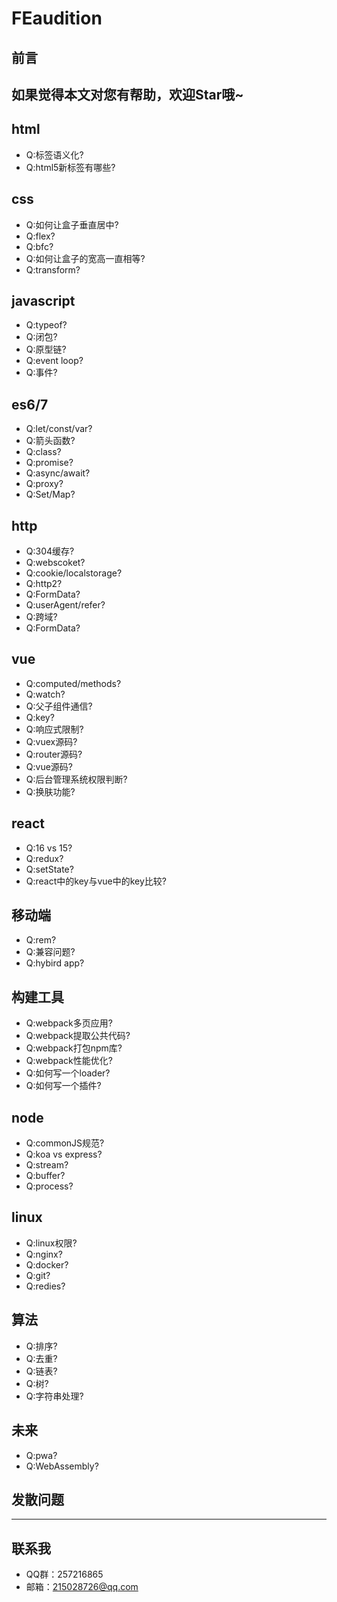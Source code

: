 # FEaudition
## 前言
如果觉得本文对您有帮助，欢迎Star哦~
---
## html
+ Q:标签语义化?
+ Q:html5新标签有哪些?
## css
+ Q:如何让盒子垂直居中?
+ Q:flex?
+ Q:bfc?
+ Q:如何让盒子的宽高一直相等?
+ Q:transform?
## javascript
+ Q:typeof?
+ Q:闭包?
+ Q:原型链?
+ Q:event loop?
+ Q:事件?
## es6/7
+ Q:let/const/var?
+ Q:箭头函数?
+ Q:class?
+ Q:promise?
+ Q:async/await?
+ Q:proxy?
+ Q:Set/Map?
## http
+ Q:304缓存?
+ Q:webscoket?
+ Q:cookie/localstorage?
+ Q:http2?
+ Q:FormData?
+ Q:userAgent/refer?
+ Q:跨域?
+ Q:FormData?
## vue
+ Q:computed/methods?
+ Q:watch?
+ Q:父子组件通信?
+ Q:key?
+ Q:响应式限制?
+ Q:vuex源码?
+ Q:router源码?
+ Q:vue源码?
+ Q:后台管理系统权限判断?
+ Q:换肤功能?
## react
+ Q:16 vs 15?
+ Q:redux?
+ Q:setState?
+ Q:react中的key与vue中的key比较?
## 移动端
+ Q:rem?
+ Q:兼容问题?
+ Q:hybird app?
## 构建工具
+ Q:webpack多页应用?
+ Q:webpack提取公共代码?
+ Q:webpack打包npm库?
+ Q:webpack性能优化?
+ Q:如何写一个loader?
+ Q:如何写一个插件?
## node
+ Q:commonJS规范?
+ Q:koa vs express?
+ Q:stream?
+ Q:buffer?
+ Q:process?
## linux
+ Q:linux权限?
+ Q:nginx?
+ Q:docker?
+ Q:git?
+ Q:redies?
## 算法
+ Q:排序?
+ Q:去重?
+ Q:链表?
+ Q:树?
+ Q:字符串处理?
## 未来
+ Q:pwa?
+ Q:WebAssembly?
## 发散问题
---
## 联系我
+ QQ群：257216865
+ 邮箱：215028726@qq.com
